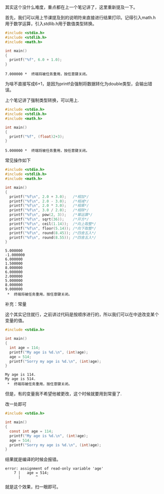 其实这个没什么难度，重点都在上一个笔记讲了，这里重新提及一下。

首先，我们可以用上节课提及到的说明符来直接进行结果打印。记得引入math.h用于数学运算，引入stdlib.h用于数值类型转换。
``` c
#include <stdio.h>
#include <stdlib.h>
#include <math.h>

int main()
{
  printf("%f", 6.0 + 1.0);
}
```

``` output
7.000000 *  终端将被任务重用，按任意键关闭。
```
为啥不直接写成6+1，是因为printf会强制将数据转化为double类型，会输出错误。

上个笔记讲了强制类型转换，可以用上.
``` c
#include <stdio.h>
#include <stdlib.h>
#include <math.h>

int main()
{
  printf("%f", (float)2+3);
}
```

``` output
5.000000 *  终端将被任务重用，按任意键关闭。 
```

常见操作如下
``` c
#include <stdio.h>
#include <stdlib.h>
#include <math.h>

int main()
{
  printf("%f\n", 2.0 + 3.0);   /*相加*/
  printf("%f\n", 2.0 - 3.0);   /*相减*/
  printf("%f\n", 2.0 * 3.0);   /*相乘*/
  printf("%f\n", 3.0 / 2.0);   /*相除*/
  printf("%f\n", pow(2, 3));   /*幂运算*/
  printf("%f\n", sqrt(36));    /*开方*/
  printf("%f\n", ceil(1.14));  /*向上取整*/
  printf("%f\n", floor(5.14)); /*向下取整*/
  printf("%f\n", round(8.45)); /*四舍五入*/
  printf("%f\n", round(8.55)); /*四舍五入*/
}
```

``` output
5.000000
-1.000000
6.000000
1.500000
8.000000
6.000000
2.000000
5.000000
8.000000
9.000000
 *  终端将被任务重用，按任意键关闭。
```

补充：常量

这个其实记住就行，之前讲过代码是按顺序进行的，所以我们可以在中途改变某个变量的值。
``` c
#include <stdio.h>

int main()
{
  int age = 114;
  printf("My age is %d.\n", (int)age);
  age = 514;
  printf("Sorry my age is %d.\n", (int)age);
}
```

``` output
My age is 114.
My age is 514.
 *  终端将被任务重用，按任意键关闭。
```
但是，有的变量我不希望他被更改，这个时候就要用到常量了.

改一处即可
``` c
#include <stdio.h>

int main()
{
  const int age = 114;
  printf("My age is %d.\n", (int)age);
  age = 514;
  printf("Sorry my age is %d.\n", (int)age);
}
```

结果就是编译的时候会报错。
``` output
error: assignment of read-only variable 'age'
    7 |   age = 514;
      |       ^
```
就是这个效果，扫一眼即可。